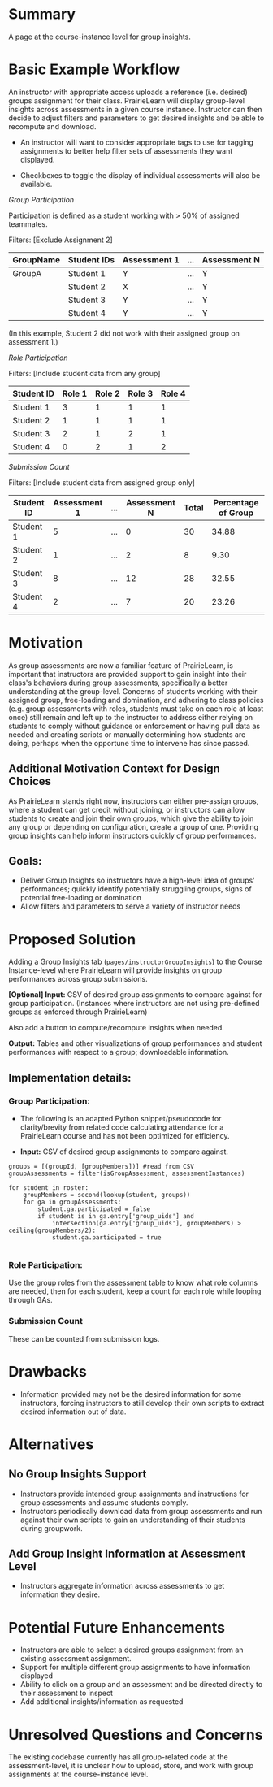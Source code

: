 # Summary
A page at the course-instance level for group insights. 

# Basic Example Workflow
An instructor with appropriate access uploads a reference (i.e. desired) groups assignment for their class. PrairieLearn will display group-level insights across assessments in a given course instance. Instructor can then decide to adjust filters and parameters to get desired insights and be able to recompute and download. 

* An instructor will want to consider appropriate tags to use for tagging assignments to better help filter sets of assessments they want displayed. 

* Checkboxes to toggle the display of individual assessments will also be available.

*Group Participation* 

Participation is defined as a student working with > 50% of assigned teammates.

Filters: [Exclude Assignment 2]

| GroupName | Student IDs | Assessment 1 | ... | Assessment N|
|-----------|-------------|--------------|-----|-------------|
| GroupA    | Student 1   |      Y       | ... |      Y      |
|           | Student 2   |      X       | ... |      Y      |
|           | Student 3   |      Y       | ... |      Y      |
|           | Student 4   |      Y       | ... |      Y      |

(In this example, Student 2 did not work with their assigned group on assessment 1.)

*Role Participation*

Filters: [Include student data from any group]

| Student ID | Role 1 | Role 2 | Role 3 | Role 4 |
|------------|--------|--------|--------|--------|
| Student 1  |    3   |   1    |   1    |   1    |
| Student 2  |    1   |   1    |   1    |   1    |
| Student 3  |    2   |   1    |   2    |   1    |
| Student 4  |    0   |   2    |   1    |   2    |

*Submission Count* 

Filters: [Include student data from assigned group only]

| Student ID | Assessment 1 | ... | Assessment N | Total | Percentage of Group |
|------------|--------------|-----|--------------|-------|---------------------|
| Student 1  |      5       | ... |      0       |  30   |        34.88        |
| Student 2  |      1       | ... |      2       |   8   |         9.30        |
| Student 3  |      8       | ... |     12       |  28   |        32.55        |
| Student 4  |      2       | ... |      7       |  20   |        23.26        |


# Motivation
As group assessments are now a familiar feature of PrairieLearn, is important that instructors are provided support to gain insight into their class's behaviors during group assessments, specifically a better understanding at the group-level. Concerns of students working with their assigned group, free-loading and domination, and adhering to class policies (e.g. group assessments with roles, students must take on each role at least once) still remain and left up to the instructor to address either relying on students to comply without guidance or enforcement or having pull data as needed and creating scripts or manually determining how students are doing, perhaps when the opportune time to intervene has since passed.

## Additional Motivation Context for Design Choices
As PrairieLearn stands right now, instructors can either pre-assign groups, where a student can get credit without joining, or instructors can allow students to create and join their own groups, which give the ability to join any group or depending on configuration, create a group of one. Providing group insights can help inform instructors quickly of group performances.

## Goals: 
* Deliver Group Insights so instructors have a high-level idea of groups' performances; quickly identify potentially struggling groups, signs of potential free-loading or domination
* Allow filters and parameters to serve a variety of instructor needs

# Proposed Solution
Adding a Group Insights tab (`pages/instructorGroupInsights`) to the Course Instance-level where PrairieLearn will provide insights on group performances across group submissions. 

**[Optional] Input:** CSV of desired group assignments to compare against for group participation. (Instances where instructors are not using pre-defined groups as enforced through PrairieLearn)

Also add a button to compute/recompute insights when needed. 

**Output:** Tables and other visualizations of group performances and student performances with respect to a group; downloadable information.

## Implementation details: 

### Group Participation: 


* The following is an adapted Python snippet/pseudocode for clarity/brevity from related code calculating attendance for a PrairieLearn course and has not been optimized for efficiency.

* **Input:** CSV of desired group assignments to compare against. 

```
groups = [(groupId, [groupMembers])] #read from CSV
groupAssessments = filter(isGroupAssessment, assessmentInstances)

for student in roster:
    groupMembers = second(lookup(student, groups))
    for ga in groupAssessments: 
        student.ga.participated = false
        if student is in ga.entry['group_uids'] and 
            intersection(ga.entry['group_uids'], groupMembers) > ceiling(groupMembers/2): 
            student.ga.participated = true
      
```

### Role Participation: 

Use the group roles from the assessment table to know what role columns are needed, then for each student, keep a count for each role while looping through GAs. 

### Submission Count

These can be counted from submission logs. 



# Drawbacks
* Information provided may not be the desired information for some instructors, forcing instructors to still develop their own scripts to extract desired information out of data.


# Alternatives

## No Group Insights Support
* Instructors provide intended group assignments and instructions for group assessments and assume students comply.
* Instructors periodically download data from group assessments and run against their own scripts to gain an understanding of their students during groupwork.

## Add Group Insight Information at Assessment Level
* Instructors aggregate information across assessments to get information they desire.

# Potential Future Enhancements
* Instructors are able to select a desired groups assignment from an existing assessment assignment.
* Support for multiple different group assignments to have information displayed
* Ability to click on a group and an assessment and be directed directly to their assessment to inspect
* Add additional insights/information as requested


# Unresolved Questions and Concerns
The existing codebase currently has all group-related code at the assessment-level, it is unclear how to upload, store, and work with group assignments at the course-instance level.

